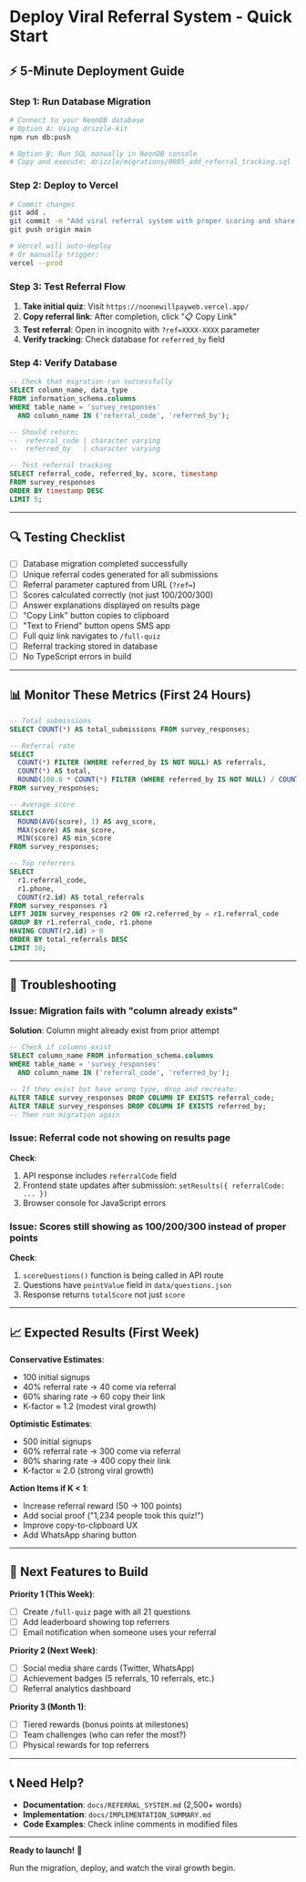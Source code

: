 # Deploy Viral Referral System - Quick Start

## ⚡ 5-Minute Deployment Guide

### Step 1: Run Database Migration

```bash
# Connect to your NeonDB database
# Option A: Using drizzle-kit
npm run db:push

# Option B: Run SQL manually in NeonDB console
# Copy and execute: drizzle/migrations/0005_add_referral_tracking.sql
```

### Step 2: Deploy to Vercel

```bash
# Commit changes
git add .
git commit -m "Add viral referral system with proper scoring and share features"
git push origin main

# Vercel will auto-deploy
# Or manually trigger:
vercel --prod
```

### Step 3: Test Referral Flow

1. **Take initial quiz**: Visit `https://noonewillpayweb.vercel.app/`
2. **Copy referral link**: After completion, click "📋 Copy Link"
3. **Test referral**: Open in incognito with `?ref=XXXX-XXXX` parameter
4. **Verify tracking**: Check database for `referred_by` field

### Step 4: Verify Database

```sql
-- Check that migration ran successfully
SELECT column_name, data_type
FROM information_schema.columns
WHERE table_name = 'survey_responses'
  AND column_name IN ('referral_code', 'referred_by');

-- Should return:
--  referral_code | character varying
--  referred_by   | character varying

-- Test referral tracking
SELECT referral_code, referred_by, score, timestamp
FROM survey_responses
ORDER BY timestamp DESC
LIMIT 5;
```

---

## 🔍 Testing Checklist

- [ ] Database migration completed successfully
- [ ] Unique referral codes generated for all submissions
- [ ] Referral parameter captured from URL (`?ref=`)
- [ ] Scores calculated correctly (not just 100/200/300)
- [ ] Answer explanations displayed on results page
- [ ] "Copy Link" button copies to clipboard
- [ ] "Text to Friend" button opens SMS app
- [ ] Full quiz link navigates to `/full-quiz`
- [ ] Referral tracking stored in database
- [ ] No TypeScript errors in build

---

## 📊 Monitor These Metrics (First 24 Hours)

```sql
-- Total submissions
SELECT COUNT(*) AS total_submissions FROM survey_responses;

-- Referral rate
SELECT
  COUNT(*) FILTER (WHERE referred_by IS NOT NULL) AS referrals,
  COUNT(*) AS total,
  ROUND(100.0 * COUNT(*) FILTER (WHERE referred_by IS NOT NULL) / COUNT(*), 1) AS referral_rate_pct
FROM survey_responses;

-- Average score
SELECT
  ROUND(AVG(score), 1) AS avg_score,
  MAX(score) AS max_score,
  MIN(score) AS min_score
FROM survey_responses;

-- Top referrers
SELECT
  r1.referral_code,
  r1.phone,
  COUNT(r2.id) AS total_referrals
FROM survey_responses r1
LEFT JOIN survey_responses r2 ON r2.referred_by = r1.referral_code
GROUP BY r1.referral_code, r1.phone
HAVING COUNT(r2.id) > 0
ORDER BY total_referrals DESC
LIMIT 10;
```

---

## 🚨 Troubleshooting

### Issue: Migration fails with "column already exists"

**Solution**: Column might already exist from prior attempt
```sql
-- Check if columns exist
SELECT column_name FROM information_schema.columns
WHERE table_name = 'survey_responses'
  AND column_name IN ('referral_code', 'referred_by');

-- If they exist but have wrong type, drop and recreate:
ALTER TABLE survey_responses DROP COLUMN IF EXISTS referral_code;
ALTER TABLE survey_responses DROP COLUMN IF EXISTS referred_by;
-- Then run migration again
```

### Issue: Referral code not showing on results page

**Check**:
1. API response includes `referralCode` field
2. Frontend state updates after submission: `setResults({ referralCode: ... })`
3. Browser console for JavaScript errors

### Issue: Scores still showing as 100/200/300 instead of proper points

**Check**:
1. `scoreQuestions()` function is being called in API route
2. Questions have `pointValue` field in `data/questions.json`
3. Response returns `totalScore` not just `score`

---

## 📈 Expected Results (First Week)

**Conservative Estimates**:
- 100 initial signups
- 40% referral rate → 40 come via referral
- 60% sharing rate → 60 copy their link
- K-factor ≈ 1.2 (modest viral growth)

**Optimistic Estimates**:
- 500 initial signups
- 60% referral rate → 300 come via referral
- 80% sharing rate → 400 copy their link
- K-factor ≈ 2.0 (strong viral growth)

**Action Items if K < 1**:
- Increase referral reward (50 → 100 points)
- Add social proof ("1,234 people took this quiz!")
- Improve copy-to-clipboard UX
- Add WhatsApp sharing button

---

## 🎯 Next Features to Build

**Priority 1 (This Week)**:
- [ ] Create `/full-quiz` page with all 21 questions
- [ ] Add leaderboard showing top referrers
- [ ] Email notification when someone uses your referral

**Priority 2 (Next Week)**:
- [ ] Social media share cards (Twitter, WhatsApp)
- [ ] Achievement badges (5 referrals, 10 referrals, etc.)
- [ ] Referral analytics dashboard

**Priority 3 (Month 1)**:
- [ ] Tiered rewards (bonus points at milestones)
- [ ] Team challenges (who can refer the most?)
- [ ] Physical rewards for top referrers

---

## 📞 Need Help?

- **Documentation**: `docs/REFERRAL_SYSTEM.md` (2,500+ words)
- **Implementation**: `docs/IMPLEMENTATION_SUMMARY.md`
- **Code Examples**: Check inline comments in modified files

---

**Ready to launch!** 🚀

Run the migration, deploy, and watch the viral growth begin.
